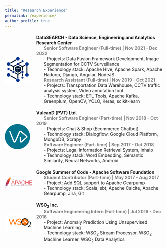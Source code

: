 ```yaml
---
title: "Research Experience"
permalink: /experience/
author_profile: true
---
```


<div style="display:flex;align-items:center;margin-bottom:20px;margin-top:20px;">
  <img src='/images/data_search_logo.png' width="80" alt="DataSEARCH Logo" style="margin-right:20px;">
  <div>
    <strong>DataSEARCH - Data Science, Engineering and Analytics Research Center</strong><br>
    <b style="padding-left:24px;color:gray;">Senior Software Engineer (Full-time) | Nov 2021 - Dec 2022</b><br>
      <div style="padding-left:24px;">
      - Projects: Data Fusion Framework Development, Image Segmentation for CCTV Surveillance<br>
      - Technology stack: Apache Hive, Apache Spark, Apache Hadoop, Django, Angular, NodeJS<br>
      </div>
    <b style="padding-left:24px;color:gray;">Research Assistant (Full-time) | Nov 2019 - Oct 2021</b><br>
      <div style="padding-left:24px;">
      - Projects: Transportation Data Warehouse, CCTV traffic analysis system, Video annotation tool<br>
      - Technology stack: ETL Tools, Apache Kafka, Greenplum, OpenCV, YOLO, Keras, scikit-learn<br>
      </div>
  </div>
</div>

<div style="display:flex;align-items:center;margin-top:20px;margin-bottom:20px;">
  <img src='/images/vulcand_logo.png' width="80" alt="VulcanD Logo" style="margin-right:20px;">
  <div>
    <strong>VulcanD (PVT) Ltd.</strong><br>
    <b style="padding-left:24px;color:gray;">Senior Software Engineer (Part-time) | Nov 2018 - Oct 2019</b><br>
      <div style="padding-left:24px;">
      - Projects: Chat & Shop (Ecommerce Chatbot)<br>
      - Technology stack: Dialogflow, Google Cloud Platform, MongoDB, Scrapy<br>
      </div>
    <b style="padding-left:24px;color:gray;">Software Engineer (Part-time) | Sep 2017 - Oct 2018</b><br>
      <div style="padding-left:24px;">
      - Projects: Legal Information Retrieval System, Inhalo<br>
      - Technology stack: Word Embedding, Semantic Similarity, Neural Networks, Android<br>
      </div>
  </div>
</div>

<div style="display:flex;align-items:center;margin-top:20px;margin-bottom:20px;">
  <img src='/images/asf_logo.png' width="90" alt="Apache Software Foundation Logo" style="margin-right:10px;">
  <div>
    <strong>Google Summer of Code - Apache Software Foundation</strong><br>
    <b style="padding-left:24px;color:gray;">Student Contributor (Part-time) | May 2017 - Aug 2017</b><br>
      <div style="padding-left:24px;">
      - Project: Add SQL support to Apache Gearpump<br>
      - Technology stack: Scala, sbt, Apache Calcite, Apache Gearpump, Jira, Git<br>
      </div>
  </div>
</div>

<div style="display:flex;align-items:center;margin-top:20px;margin-bottom:20px;">
  <img src='/images/wso2-logo.png' width="95" alt="WSO2 Logo" style="margin-right:5px;">
  <div>
    <strong>WSO<sub>2</sub> Inc.</strong><br>
    <b style="padding-left:24px;color:gray;">Software Engineering Intern (Full-time) | Jul 2016 - Dec 2016</b><br>
      <div style="padding-left:24px;">
      - Project: Anomaly Prediction Using Unsupervised Machine Learning<br>
      - Technology stack: WSO<sub>2</sub> Stream Processor, WSO<sub>2</sub> Machine Learner, WSO<sub>2</sub> Data Analytics<br>
      </div>
  </div>
</div>

